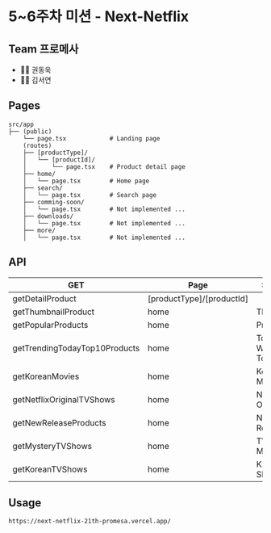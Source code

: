 # 5~6주차 미션 - Next-Netflix

## Team 프로메사

- 👨‍💻 권동욱
- 👩‍💻 김서연

## Pages

    src/app
    ├── (public)
        └── page.tsx            # Landing page
        (routes)
        ├── [productType]/
        │   └── [productId]/
        │       └── page.tsx    # Product detail page
        ├── home/
        │   └── page.tsx        # Home page
        ├── search/
        │   └── page.tsx        # Search page
        ├── comming-soon/
        │   └── page.tsx        # Not implemented ...
        ├── downloads/
        │   └── page.tsx        # Not implemented ...
        ├── more/
        │   └── page.tsx        # Not implemented ...

## API

| GET                           | Page                          | Section                   |
| ----------------------------- | ----------------------------- | ------------------------- |
| getDetailProduct              | \[productType\]/\[productId\] |                           |
| getThumbnailProduct           | home                          | Thumbnail                 |
| getPopularProducts            | home                          | Previews                  |
| getTrendingTodayTop10Products | home                          | Top 10 in Worldwide Today |
| getKoreanMovies               | home                          | Korean Movies             |
| getNetflixOriginalTVShows     | home                          | Netflix Originals         |
| getNewReleaseProducts         | home                          | New Releases              |
| getMysteryTVShows             | home                          | TV Mysteries              |
| getKoreanTVShows              | home                          | KR TV Shows               |

## Usage

    https://next-netflix-21th-promesa.vercel.app/

